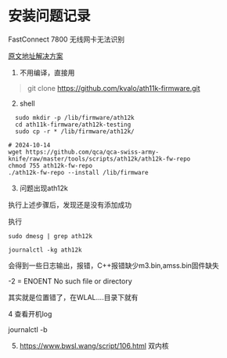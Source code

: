 # 安装问题记录
FastConnect 7800 无线网卡无法识别


[原文地址解决方案](https://wireless.wiki.kernel.org/en/users/drivers/ath12k/installation)

1. 不用编译，直接用

>   git clone https://github.com/kvalo/ath11k-firmware.git

2. shell 

```shell
  sudo mkdir -p /lib/firmware/ath12k
  cd ath11k-firmware/ath12k-testing
  sudo cp -r * /lib/firmware/ath12k/

# 2024-10-14
wget https://github.com/qca/qca-swiss-army-knife/raw/master/tools/scripts/ath12k/ath12k-fw-repo
chmod 755 ath12k-fw-repo
./ath12k-fw-repo --install /lib/firmware

```

3. 问题出现ath12k

执行上述步骤后，发现还是没有添加成功


执行

```
sudo dmesg | grep ath12k

journalctl -kg ath12k
```
会得到一些日志输出，报错，C++报错缺少m3.bin,amss.bin固件缺失

-2 = ENOENT No such file or directory

其实就是位置错了，在WLAL....目录下就有


4 查看开机log

 journalctl -b 

 5. https://www.bwsl.wang/script/106.html  双内核